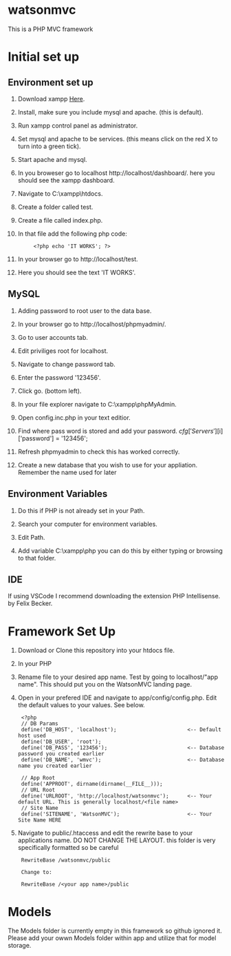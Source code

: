 # watsonmvc
This is a PHP MVC framework


# Initial set up

## Environment set up


1. Download xampp [Here](https://www.apachefriends.org/index.html).

1. Install, make sure you include mysql and apache. (this is default).

1. Run xampp control panel as administrator.

1. Set mysql and apache to be services. (this means click on the red X to turn into a green tick).

1. Start apache and mysql.

1. In you broweser go to localhost http://localhost/dashboard/. here you should see the xampp dashboard.

1. Navigate to C:\xampp\htdocs.

1. Create a folder called test.

1. Create a file called index.php.

1. In that file add the following php code: 

            <?php echo 'IT WORKS'; ?>

1. In your browser go to http://localhost/test.

1. Here you should see the text 'IT WORKS'.



## MySQL

1. Adding password to root user to the data base.

1. In your browser go to http://localhost/phpmyadmin/.

1. Go to user accounts tab.

1. Edit priviliges root for localhost.

1. Navigate to change password tab.

1. Enter the password '123456'.

1. Click go. (bottom left).

1. In your file explorer navigate to C:\xampp\phpMyAdmin.

1. Open config.inc.php in your text editior.

1. Find where pass word is stored and add your password. $cfg['Servers'][$i]['password'] = '123456';

1. Refresh phpmyadmin to check this has worked correctly.

1. Create a new database that you wish to use for your appliation. Remember the name used for later



## Environment Variables

1. Do this if PHP is not already set in your Path.

1. Search your computer for environment variables.

1. Edit Path.

1. Add variable C:\xampp\php you can do this by either typing or browsing to that folder.


## IDE

If using VSCode I recommend downloading the extension PHP Intellisense. by Felix Becker. 


# Framework Set Up

1. Download or Clone this repository into your htdocs file.

1. In your PHP

1. Rename file to your desired app name. Test by going to localhost/"app name". This should put you on the WatsonMVC landing page.

1. Open in your prefered IDE and navigate to app/config/config.php. Edit the default values to your values. See below.

    
        <?php
        // DB Params
        define('DB_HOST', 'localhost');                       <-- Default host used
        define('DB_USER', 'root');
        define('DB_PASS', '123456');                          <-- Database password you created earlier
        define('DB_NAME', 'wmvc');                            <-- Database name you created earlier

        // App Root
        define('APPROOT', dirname(dirname(__FILE__)));
        // URL Root
        define('URLROOT', 'http://localhost/watsonmvc');      <-- Your default URL. This is generally localhost/<file name>
        // Site Name
        define('SITENAME', 'WatsonMVC');                      <-- Your Site Name HERE

    

1. Navigate to public/.htaccess and edit the rewrite base to your applications name. DO NOT CHANGE THE LAYOUT. this folder is very specifically formatted so be careful

    
        RewriteBase /watsonmvc/public

        Change to:

        RewriteBase /<your app name>/public

    
# Models

The Models folder is currently empty in this framework so github ignored it. Please add your owwn Models folder within app and utilize that for model storage.


